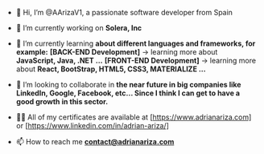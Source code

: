 - 👋 Hi, I’m @AArizaV1, a passionate software developer from Spain

- 🔭 I’m currently working on **Solera, Inc**

- 🌱 I’m currently learning **about different languages and frameworks, for example:**
                                **[BACK-END Development]** -> learning more about **JavaScript, Java, .NET ...**
                                **[FRONT-END Development]** -> learning more about **React, BootStrap, HTML5, CSS3, MATERIALIZE ...**

- 👯 I’m looking to collaborate in **the near future in big companies like LinkedIn, Google, Facebook, etc... Since I think I can get to have a good growth in this sector.**

- 👨‍💻 All of my certificates are available at [https://www.adrianariza.com] or [https://www.linkedin.com/in/adrian-ariza/]

- 📫 How to reach me **contact@adrianariza.com**







<!---
AArizaV1/AArizaV1 is a ✨ special ✨ repository because its `README.md` (this file) appears on your GitHub profile.
You can click the Preview link to take a look at your changes.
--->
